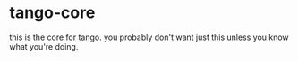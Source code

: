 # tango-core

this is the core for tango. you probably don't want just this unless you know what you're doing.
